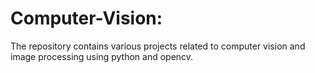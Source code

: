 # Computer-Vision:
The repository contains various projects related to computer vision and image processing using python and opencv.

